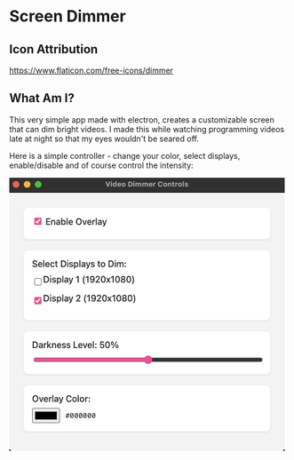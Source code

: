 # Screen Dimmer

## Icon Attribution 
https://www.flaticon.com/free-icons/dimmer

## What Am I?
This very simple app made with electron, creates a customizable screen that can dim bright videos. I made this while watching programming videos late at night so that my eyes wouldn't be seared off. 

Here is a simple controller - change your color, select displays, enable/disable and of course control the intensity:

![alt text](image.png)
